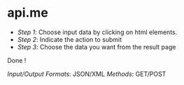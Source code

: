api.me
======

* *Step 1*: Choose input data by clicking on html elements.
* *Step 2*: Indicate the action to submit
* *Step 3*: Choose the data you want from the result page

Done ! 

*Input/Output Formats*: JSON/XML
*Methods*: GET/POST
